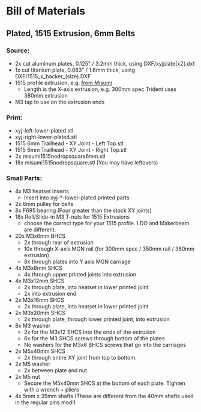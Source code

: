# Bill of Materials

## Plated, 1515 Extrusion, 6mm Belts

### Source:
- 2x cut aluminum plates, 0.125" / 3.2mm thick, using DXF/xyjplate[x2].dxf
- 1x cut titanium plate, 0.063" / 1.6mm thick, using DXF/1515_x_backer_(size).DXF
- 1515 profile extrusion, e.g. [from Misumi](https://us.misumi-ec.com/vona2/detail/110300465870/)
    - Length is the X-axis extrusion, e.g. 300mm spec Trident uses 380mm extrusion
- M3 tap to use on the extrusion ends

### Print: 
- xyj-left-lower-plated.stl
- xyj-right-lower-plated.stl
- 1515 6mm Trailhead - XY Joint - Left Top.stl
- 1515 6mm Trailhead - XY Joint - Right Top.stl
- 2x misumi1515nodropsquare6mm.stl
- 18x misumi1515nodropsquare.stl (You may have leftovers)

### Small Parts:
- 4x M3 heatset inserts
    - Insert into xyj-*-lower-plated printed parts
- 2x 6mm pulley for belts
- 8x F695 bearing (Four greater than the stock XY joints)
- 18x Roll/Slide-in M3 T-nuts for 1515 Extrusions
    - choose the correct type for your 1515 profile. LDO and Makerbeam are different.
- 20x M3x6mm BHCS
    - 2x through rear of extrusion
    - 10x through X-axis MGN rail (for 300mm spec / 350mm rail / 380mm extrusion)
    - 8x through plates into Y axis MGN carriage
- 4x M3x8mm SHCS
    - 4x through upper printed joints into extrusion
- 4x M3x12mm SHCS
    - 2x through plate, into heatset in lower printed joint
    - 2x into extrusion end
- 2x M3x16mm SHCS
    - 2x through plate, into heatset in lower printed joint
- 2x M3x20mm SHCS
    - 2x through plate, through lower printed joint, into extrusion
- 8x M3 washer
    - 2x for the M3x12 SHCS into the ends of the extrusion
    - 6x for the M3 SHCS screws through bottom of the plates
    - No washers for the M3x6 BHCS screws that go into the carriages
- 2x M5x40mm SHCS
    - 2x through entire XY joint from top to bottom.
- 2x M5 washer
    - 2x between plate and nut
- 2x M5 nut
    - Secure the M5x40mm SHCS at the bottom of each plate. Tighten with a wrench + pliers
- 4x 5mm x 35mm shafts (These are different from the 40mm shafts used in the regular pins mod!)